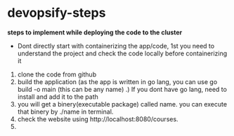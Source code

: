 # devopsify-steps
**steps to implement while deploying the code to the cluster**

- Dont directly start with containerizing the app/code, 1st you need to understand the project and check the code locally before containerizing it
1. clone the code from github
2. build the application (as the app is written in go lang, you can use go build -o main (this can be any name) .)  If you dont have go lang, need to install and add it to the path
3. you will get a binery(executable package) called name. you can execute that binery by ./name in terminal.
4. check the website using http://localhost:8080/courses.
5. 
